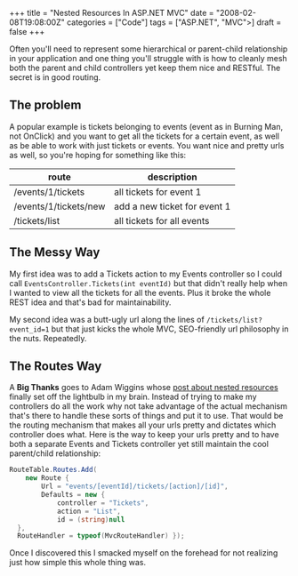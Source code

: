 +++
title = "Nested Resources In ASP.NET MVC"
date = "2008-02-08T19:08:00Z"
categories = ["Code"]
tags = ["ASP.NET", "MVC">]
draft = false
+++

Often you'll need to represent some hierarchical or parent-child relationship in your application and one thing you'll struggle with is how to cleanly mesh both the parent and child controllers yet keep them nice and RESTful. The secret is in good routing.

## The problem

A popular example is tickets belonging to events (event as in Burning Man, not OnClick) and you want to get all the tickets for a certain event, as well as be able to work with just tickets or events. You want nice and pretty urls as well, so you're hoping for something like this:

| route | description |
| ----- | ----------- |
| /events/1/tickets | all tickets for event 1 |
| /events/1/tickets/new | add a new ticket for event 1 |
| /tickets/list | all tickets for all events |

## The Messy Way

My first idea was to add a Tickets action to my Events controller so I could call `EventsController.Tickets(int eventId)` but that didn't really help when I wanted to view all the tickets for all the events. Plus it broke the whole REST idea and that's bad for maintainability.

My second idea was a butt-ugly url along the lines of `/tickets/list?event_id=1` but that just kicks the whole MVC, SEO-friendly url philosophy in the nuts. Repeatedly.

## The Routes Way

A **Big Thanks** goes to Adam Wiggins whose [post about nested resources](http://adam.blog.heroku.com/past/2007/12/20/nested_resources_in_rails_2/) finally set off the lightbulb in my brain. Instead of trying to make my controllers do all the work why not take advantage of the actual mechanism that's there to handle these sorts of things and put it to use. That would be the routing mechanism that makes all your urls pretty and dictates which controller does what. Here is the way to keep your urls pretty and to have both a separate Events and Tickets controller yet still maintain the cool parent/child relationship:

```csharp
RouteTable.Routes.Add(
    new Route {
        Url = "events/[eventId]/tickets/[action]/[id]",
        Defaults = new {
            controller = "Tickets",
            action = "List",
            id = (string)null 
  },
  RouteHandler = typeof(MvcRouteHandler) });
```

Once I discovered this I smacked myself on the forehead for not realizing just how simple this whole thing was.